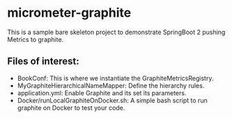 # micrometer-graphite

This is a sample bare skeleton project to demonstrate SpringBoot 2 pushing Metrics to graphite.

## Files of interest:
* BookConf: This is where we instantiate the GraphiteMetricsRegistry.
* MyGraphiteHierarchicalNameMapper: Define the hierarchy rules.
* application.yml: Enable Graphite and its set its parameters.
* Docker/runLocalGraphiteOnDocker.sh: A simple bash script to run graphite on Docker to test your code.